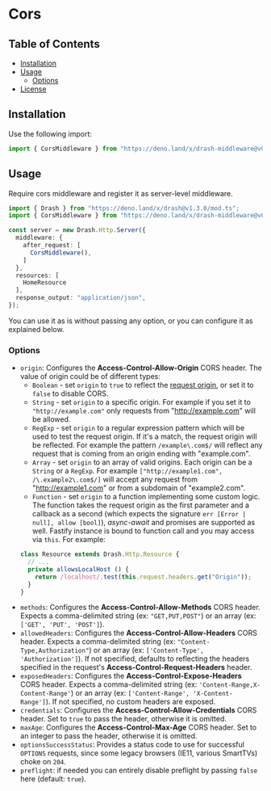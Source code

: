 # Cors

## Table of Contents
- [Installation](#installation)
- [Usage](#usage)
    - [Options](#options)
- [License](#license)

## Installation

Use the following import:

```ts
import { CorsMiddleware } from "https://deno.land/x/drash-middleware@v0.6.0/cors/mod.ts"; // If module is uploaded into deno.land
```

## Usage

Require cors middleware and register it as server-level middleware.

```ts
import { Drash } from "https://deno.land/x/drash@v1.3.0/mod.ts";
import { CorsMiddleware } from "https://deno.land/x/drash-middleware@v0.6.0/cors/mod.ts";

const server = new Drash.Http.Server({
  middleware: {
    after_request: [
      CorsMiddleware(),
    ]
  },
  resources: [
    HomeResource
  ],
  response_output: "application/json",
});
```

You can use it as is without passing any option, or you can configure it as explained below.

### Options

* `origin`: Configures the **Access-Control-Allow-Origin** CORS header. The value of origin could be of different types:
  - `Boolean` - set `origin` to `true` to reflect the [request origin](http://tools.ietf.org/html/draft-abarth-origin-09), or set it to `false` to disable CORS.
  - `String` - set `origin` to a specific origin. For example if you set it to `"http://example.com"` only requests from "http://example.com" will be allowed.
  - `RegExp` - set `origin` to a regular expression pattern which will be used to test the request origin. If it's a match, the request origin will be reflected. For example the pattern `/example\.com$/` will reflect any request that is coming from an origin ending with "example.com".
  - `Array` - set `origin` to an array of valid origins. Each origin can be a `String` or a `RegExp`. For example `["http://example1.com", /\.example2\.com$/]` will accept any request from "http://example1.com" or from a subdomain of "example2.com".
  - `Function` - set `origin` to a function implementing some custom logic. The function takes the request origin as the first parameter and a callback as a second (which expects the signature `err [Error | null], allow [bool]`), *async-await* and promises are supported as well. Fastify instance is bound to function call and you may access via `this`. For example: 
  ```typescript
  class Resource extends Drash.Http.Resource {
    // ...
    private allowsLocalHost () {
      return /localhost/.test(this.request.headers.get("Origin"));
    }
  }
  ```
* `methods`: Configures the **Access-Control-Allow-Methods** CORS header. Expects a comma-delimited string (ex: `"GET,PUT,POST"`) or an array (ex: `['GET', 'PUT', 'POST']`).
* `allowedHeaders`: Configures the **Access-Control-Allow-Headers** CORS header. Expects a comma-delimited string (ex: `"Content-Type,Authorization"`) or an array (ex: `['Content-Type', 'Authorization']`). If not specified, defaults to reflecting the headers specified in the request's **Access-Control-Request-Headers** header.
* `exposedHeaders`: Configures the **Access-Control-Expose-Headers** CORS header. Expects a comma-delimited string (ex: `'Content-Range,X-Content-Range'`) or an array (ex: `['Content-Range', 'X-Content-Range']`). If not specified, no custom headers are exposed.
* `credentials`: Configures the **Access-Control-Allow-Credentials** CORS header. Set to `true` to pass the header, otherwise it is omitted.
* `maxAge`: Configures the **Access-Control-Max-Age** CORS header. Set to an integer to pass the header, otherwise it is omitted.
* `optionsSuccessStatus`: Provides a status code to use for successful `OPTIONS` requests, since some legacy browsers (IE11, various SmartTVs) choke on `204`.
* `preflight`: if needed you can entirely disable preflight by passing `false` here (default: `true`).